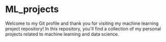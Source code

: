 # ML_projects
Welcome to my Git profile and thank you for visiting my machine learning project repository! In this repository, you'll find a collection of my personal projects related to machine learning and data science.

